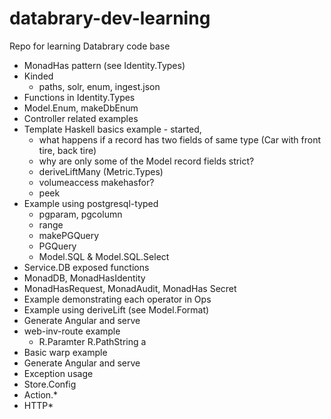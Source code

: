 # databrary-dev-learning
Repo for learning Databrary code base

* MonadHas pattern (see Identity.Types)
* Kinded
  * paths, solr, enum, ingest.json
* Functions in Identity.Types
* Model.Enum, makeDbEnum
* Controller related examples
* Template Haskell basics example - started,
  * what happens if a record has two fields of same type (Car with front tire, back tire)
  * why are only some of the Model record fields strict?
  * deriveLiftMany (Metric.Types)
  * volumeaccess makehasfor?
  * peek
* Example using postgresql-typed
  * pgparam, pgcolumn
  * range
  * makePGQuery
  * PGQuery
  * Model.SQL & Model.SQL.Select
* Service.DB exposed functions
* MonadDB, MonadHasIdentity
* MonadHasRequest, MonadAudit, MonadHas Secret
* Example demonstrating each operator in Ops
* Example using deriveLift (see Model.Format)
* Generate Angular and serve
* web-inv-route example
  * R.Paramter R.PathString a
* Basic warp example
* Generate Angular and serve
* Exception usage
* Store.Config
* Action.*
* HTTP*